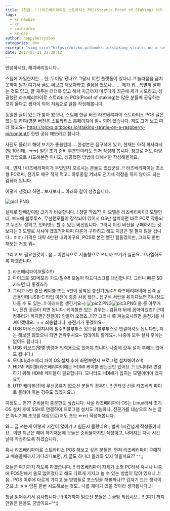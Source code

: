 ```yaml
---
title: (첫글..!!)라즈베리파이로 스트라티스 POS(Stratis Proof of Staking) 하기
tags:
  - kr-newbie
  - kr
  - coinkorea
  - kr-dev
author: happyberrysboy
categories: dev
excerpt: "<img src=\"https://olcko.gitbooks.io/staking-stratis-on-a-raspberry-pi/content/\" />\r\n안녕하세요, 해피배리입니다..  스팀에 가입한지는... 한, 두어달 됐나?? 그당시 이런 플랫폼이 있다니..!! 놀라움을 금치 못하며 뭔가 여기서 글도 써보고 해보자라고 결심을 했으나.......  제가 뭐.. 특별히 잘하는 것도 없고, 글 재주는 더더욱 없고 해서 지금까지 미루다가 최근에 제가 시도하고, 성공했던 라즈베리파이로 스트라티스 POS(Proof....."
date: 2017-07-11 22:30:12
---
```


안녕하세요, 해피배리입니다..

스팀에 가입한지는... 한, 두어달 됐나?? 그당시 이런 플랫폼이 있다니..!! 놀라움을 금치 못하며 뭔가 여기서 글도 써보고 해보자라고 결심을 했으나....... 
제가 뭐.. 특별히 잘하는 것도 없고, 글 재주는 더더욱 없고 해서 지금까지 미루다가 최근에 제가 시도하고, 성공했던 라즈베리파이로 스트라티스 POS(Proof of staking)는 많은 분들께 공유하는 것이 옳다고 생각이 되어 처음으로 글을 작성해봅니다.

동일한 글이 있는가 찾아 봤으나, 스팀에 한글 버전 라즈베리파이 스트라티스 POS 글은 없는듯 하여(영문 버전은 스트라티스 홈페이지에 잘~ 되어 있습니다. 저도 그거 보고 따라 했고요~ https://olcko.gitbooks.io/staking-stratis-on-a-raspberry-pi/content/) 한번 공유 해보려고 합니다.

사진도 올리고 해야 보기가 좋을텐데.... 완성본은 집구석에 있고, 현재는 아직 회사라서(밤 10신데.. ㅠㅠ) 일단 초기 준비 부분만이라도 먼저 작성해 봅니다. 참고로 저도 다양한 방법으로 시도해본건 아니고, 성공했던 방법에 대해서만 작성해볼게요.

아.. 먼저!! 라즈베리파이가 무엇인지 모르시는 분들도 있겠군요..!!
라즈베리파이는 초소형 PC로써, 전기도 매우 적게 먹고.. 하루종일 켜놔도 전기세 걱정을 하지 않아도 되는 컴퓨터 입니다.

어떻게 생겼냐 하면.. 보자보자... 아래와 같이 생겼습니다.

![pic1.PNG](https://steemitimages.com/DQmTrhYvhx4r34g8dfSw5R3b1YV35wBJx62ufC51HkygjAe/pic1.PNG)

실제로 담배갑이랑 크기가 비슷합니다..! 정말 작죠??
이 모델은 라즈베리파이3 모델인데, 보드에 블루투스, 무선랜모듈이 장착되어 있어서 OS만 설치하면 바로 PC로 작동되고 무선도 잡히고, 인터넷도 할 수 있는 버전입니다. 그러니 이전 버전을 구매하시는 것보다는 3 모델로 사셔야 겠죠?(어짜피
 다른거 구하려고 해도 지금은 잘 팔지 않을 겁니다.. ㅎㅎ) 가격은 대략 4만원 내외이구요, POS로 본전 뽑긴 힘들겠지만, 그래도 한번 해보는 거죠 뭐~ 

그리고 또 필요한것이.. 음... 이런식으로 서술형으로 쓰니까 보기가 싫군요..!! 나열하도록 하겠습니다.

1. 라즈베리파이3(필수!!)
2. 마이크로 SD메모리 카드(필수!! 요놈이 하드디스크를 대신합니다. 그러니 빠른 SD카드면 더 좋겠죠?)
3. 그리고 5핀 충전 케이블 또는 5핀이 장착된 충전기(필수!! 라즈베리파이에 전력 공급용인데 USB-C 타입 이전에 종종 사용 됐던.. 집구석 서랍을 뒤지다보면 하나정도 나올 수 도 있는..!! 아래처럼 생긴거요~) 
![pic2.PNG](https://steemitimages.com/DQmRcPG3hwHggudh1r94CzNgc2zXe8SN7RXvkZBuK7PwD7N/pic2.PNG)![pic3.PNG](https://steemitimages.com/DQmQWQJhdgXZVEghNv6eL9YTDA4NnWUKsmHkHexSpJWx4J9/pic3.PNG)
둘 중 아무거나, 전원 공급이 되면 됩니다. 
케이블만 있는 경우는.. 컴퓨터 뒤에 꼽아야겠죠? 근데 컴퓨터가 꺼지면? 전원이? 안들어 오겠죠..!!?? 그러니 쭉 켜놓으시려면 충전기를 사셔야겠네요. ㅠㅠ 죄송합니다. 충전기가 좋겠어요~
4. USB 마우스(설치시에 필수!! 블루투스 있으심 블루투스로 연결하셔도 됩니다만, 저는 해보진 않았으니 되면 연락주셔요~ 업데이트 할게요~. 나중에 모두 설치 후에는 없어도 됩니다.)
5. USB 키보드(몇몇 명령어 입력용으로 있어야 합니다. 나중에 모두 설치 후에는 없어도 됩니다.)
6. 모니터(라즈베리 파이 OS 설치 후에 화면보면서 프로그램 설치해야죠!!)
7. HDMI 케이블(라즈베리파이에는 HDMI 케이블 꼽는곳만 있어요..!! 모니터와 연결하기 위해 HDMI 케이블이 필요합니다. 모니터도 HDMI가 꼽히는 모델이어야 겠지요?)
8. UTP 케이블(집에 무선공유기 없으신 분들의 경우만..!! 인터넷 선을 라즈베리 파이로 물려야 하는 경우도 있겠지요..)

이정도... 면?? 준비물이 충분한듯 싶습니다. 사실 라즈베리파이 OS는 Linux라서 초기 OS 설치 후에 SSH로 연결하여 프로그램 설치도 가능하나, 전문가를 대상으로 쓰는 글은 아니기에 초보를 대상으로(저도 초보 ㅠㅠ) 작성해봅니다.

와... 글 쓰는게 이렇게 시간이 많이가고 힘든지 몰랐네요;; 벌써 1시간넘게 작성중이네요.. 이만 퇴근은 해야 하기때문에 오늘은 준비물까지만 작성하고, 나머지는 다시 시간 날때 작성하도록 하겠습니다.

혹시 라즈베리파이로 스트라티스 POS 해보고 싶은 분들은, 먼저 라즈베리파이 구매하고 배송올때까지 기다리다보면, 제 글도 하나더 올라와 있지 않을까요?? ^^;;

오늘은 여기까지 하도록 하겠습니다..!! 라즈베리파이 자체가 소형 PC라서 혹시나 나중에 POS안해서 쓸모 없어졌다고 해도 다르게 가지고 놀 수 있는 방법이 많이 있으니..!! 음.. POS 이후에 다르게 가지고 놀 방법들로 포스팅을 해볼까나?? 갑자기 드는 생각이군요..!! ㅎㅎ 암튼 한번 시도해보는 것도.. 나름 재미가 있을 것이라 생각됩니다..!!

첫글 읽어주셔서 감사합니다..!!(여기까지 읽으신 분들은..) 굳밤 되십시오...!! (여기 까지 안읽은 분들도 굳밤이요~^^;)